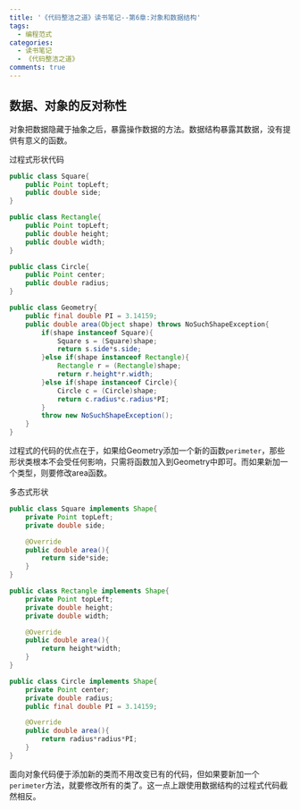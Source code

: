 ```yaml
---
title: '《代码整洁之道》读书笔记--第6章:对象和数据结构'
tags:
  - 编程范式
categories:
  - 读书笔记
  - 《代码整洁之道》
comments: true
---
```


## 数据、对象的反对称性

对象把数据隐藏于抽象之后，暴露操作数据的方法。数据结构暴露其数据，没有提供有意义的函数。

过程式形状代码
```java
public class Square{
    public Point topLeft;
    public double side;
}

public class Rectangle{
    public Point topLeft;
    public double height;
    public double width;
}

public class Circle{
    public Point center;
    public double radius;
}

public class Geometry{
    public final double PI = 3.14159;
    public double area(Object shape) throws NoSuchShapeException{
        if(shape instanceof Square){
            Square s = (Square)shape;
            return s.side*s.side;
        }else if(shape instanceof Rectangle){
            Rectangle r = (Rectangle)shape;
            return r.height*r.width;
        }else if(shape instanceof Circle){
            Circle c = (Circle)shape;
            return c.radius*c.radius*PI;
        }
        throw new NoSuchShapeException();
    }
}
```

过程式的代码的优点在于，如果给Geometry添加一个新的函数`perimeter`，那些形状类根本不会受任何影响，只需将函数加入到Geometry中即可。而如果新加一个类型，则要修改area函数。

多态式形状
```java
public class Square implements Shape{
    private Point topLeft;
    private double side;

    @Override
    public double area(){
        return side*side;
    }
}

public class Rectangle implements Shape{
    private Point topLeft;
    private double height;
    private double width;

    @Override
    public double area(){
        return height*width;
    }
}

public class Circle implements Shape{
    private Point center;
    private double radius;
    public final double PI = 3.14159;

    @Override
    public double area(){
        return radius*radius*PI;
    }
}
```

面向对象代码便于添加新的类而不用改变已有的代码，但如果要新加一个`perimeter`方法，就要修改所有的类了。这一点上跟使用数据结构的过程式代码截然相反。